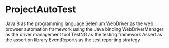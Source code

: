 # ProjectAutoTest
Java 8 as the programming language
Selenium WebDriver as the web browser automation framework using the Java binding
WebDriverManager as the driver management tool
TestNG as the testing framework
Assert as the assertion library
EventReports as the test reporting strategy

